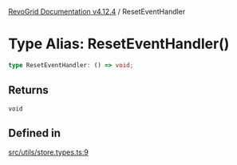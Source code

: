 [RevoGrid Documentation v4.12.4](README.md) / ResetEventHandler

# Type Alias: ResetEventHandler()

```ts
type ResetEventHandler: () => void;
```

## Returns

`void`

## Defined in

[src/utils/store.types.ts:9](https://github.com/revolist/revogrid/blob/648f56ecfc5430eb0184373ea33dd565a6a33bb9/src/utils/store.types.ts#L9)
